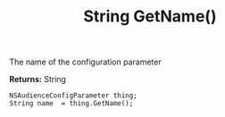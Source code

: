 ﻿---
uid: crmscript_ref_NSAudienceConfigParameter_GetName
title: String GetName()
intellisense: NSAudienceConfigParameter.GetName
keywords: NSAudienceConfigParameter, GetName
so.topic: reference
---

The name of the configuration parameter

**Returns:** String


```crmscript
NSAudienceConfigParameter thing;
String name  = thing.GetName();
```


